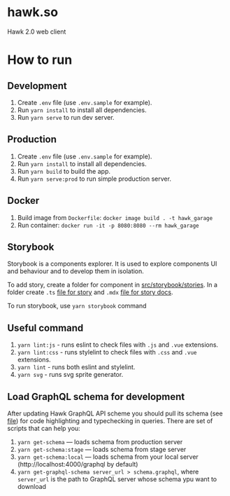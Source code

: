 # hawk.so
Hawk 2.0 web client

# How to run
## Development
1. Create `.env` file (use `.env.sample` for example).
2. Run `yarn install` to install all dependencies.
3. Run `yarn serve` to run dev server.

## Production
1. Create `.env` file (use `.env.sample` for example).
2. Run `yarn install` to install all dependencies.
3. Run `yarn build` to build the app.
4. Run `yarn serve:prod` to run simple production server.

## Docker
1. Build image from `Dockerfile`: `docker image build . -t hawk_garage`
2. Run container: `docker run -it -p 8080:8080 --rm hawk_garage`

## Storybook

Storybook is a components explorer. It is used to explore components UI and behaviour and to develop them in isolation.

To add story, create a folder for component in [src/storybook/stories](src/storybook/stories). In a folder create `.ts` [file for story](https://www.learnstorybook.com/intro-to-storybook/vue/en/simple-component/) and `.mdx` [file for story docs](https://github.com/storybookjs/storybook/tree/master/addons/docs).

To run storybook, use `yarn storybook` command

## Useful command
1. `yarn lint:js` - runs eslint to check files with `.js` and `.vue` extensions.
2. `yarn lint:css` - runs stylelint to check files with `.css` and `.vue` extensions.
2. `yarn lint` - runs both eslint and stylelint.
3. `yarn svg` - runs svg sprite generator.

## Load GraphQL schema for development

After updating Hawk GraphQL API scheme you should pull
its schema (see [file](./schema.graphql)) for code highlighting and typechecking in queries.
There are set of scripts that can help you:

1. `yarn get-schema` — loads schema from production server
2. `yarn get-schema:stage` — loads schema from stage server
3. `yarn get-schema:local` — loads schema from your local server (http://localhost:4000/graphql by default)
4. `yarn get-graphql-schema server_url > schema.graphql`, where `server_url` is the path to GraphQL server whose schema ypu want to download
